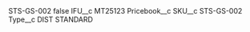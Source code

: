 <?xml version="1.0" encoding="UTF-8"?>
<CustomMetadata xmlns="http://soap.sforce.com/2006/04/metadata" xmlns:xsi="http://www.w3.org/2001/XMLSchema-instance" xmlns:xsd="http://www.w3.org/2001/XMLSchema">
    <label>STS-GS-002</label>
    <protected>false</protected>
    <values>
        <field>IFU__c</field>
        <value xsi:type="xsd:string">MT25123</value>
    </values>
    <values>
        <field>Pricebook__c</field>
        <value xsi:nil="true"/>
    </values>
    <values>
        <field>SKU__c</field>
        <value xsi:type="xsd:string">STS-GS-002</value>
    </values>
    <values>
        <field>Type__c</field>
        <value xsi:type="xsd:string">DIST STANDARD</value>
    </values>
</CustomMetadata>

